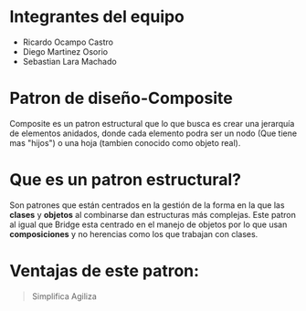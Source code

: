 # Integrantes del equipo

 - Ricardo Ocampo Castro
 - Diego Martinez Osorio
 - Sebastian Lara Machado

# Patron de diseño-Composite
Composite es un patron estructural que lo que busca es crear una jerarquía de elementos anidados, donde cada elemento podra ser un nodo (Que tiene mas "hijos") o una hoja (tambien conocido como objeto real).

# Que es un patron estructural?

Son patrones que están centrados en la gestión de la forma en la que las **clases** y **objetos** al combinarse dan estructuras más complejas. Este patron al igual que Bridge esta centrado en el manejo de objetos  por lo que usan **composiciones** y no herencias como los que trabajan con clases.

# Ventajas de este patron:
>Simplifica
>Agiliza

